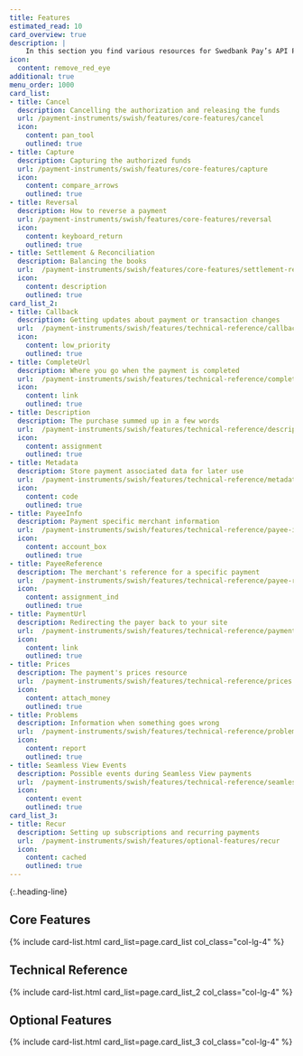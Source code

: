 ```yaml
---
title: Features
estimated_read: 10
card_overview: true
description: |
    In this section you find various resources for Swedbank Pay’s API Platform.
icon:
  content: remove_red_eye
additional: true
menu_order: 1000
card_list: 
- title: Cancel
  description: Cancelling the authorization and releasing the funds
  url: /payment-instruments/swish/features/core-features/cancel
  icon:
    content: pan_tool
    outlined: true
- title: Capture
  description: Capturing the authorized funds
  url: /payment-instruments/swish/features/core-features/capture
  icon:
    content: compare_arrows
    outlined: true
- title: Reversal
  description: How to reverse a payment
  url: /payment-instruments/swish/features/core-features/reversal
  icon:
    content: keyboard_return
    outlined: true
- title: Settlement & Reconciliation
  description: Balancing the books
  url:  /payment-instruments/swish/features/core-features/settlement-reconciliation
  icon:
    content: description
    outlined: true
card_list_2:
- title: Callback
  description: Getting updates about payment or transaction changes
  url:  /payment-instruments/swish/features/technical-reference/callback-reference
  icon:
    content: low_priority
    outlined: true
- title: CompleteUrl
  description: Where you go when the payment is completed
  url:  /payment-instruments/swish/features/technical-reference/complete-url
  icon:
    content: link
    outlined: true
- title: Description
  description: The purchase summed up in a few words
  url:  /payment-instruments/swish/features/technical-reference/description
  icon:
    content: assignment
    outlined: true
- title: Metadata
  description: Store payment associated data for later use
  url:  /payment-instruments/swish/features/technical-reference/metadata
  icon:
    content: code
    outlined: true
- title: PayeeInfo
  description: Payment specific merchant information
  url:  /payment-instruments/swish/features/technical-reference/payee-info
  icon:
    content: account_box
    outlined: true
- title: PayeeReference
  description: The merchant's reference for a specific payment
  url:  /payment-instruments/swish/features/technical-reference/payee-reference
  icon:
    content: assignment_ind
    outlined: true
- title: PaymentUrl
  description: Redirecting the payer back to your site
  url:  /payment-instruments/swish/features/technical-reference/payment-url
  icon:
    content: link
    outlined: true
- title: Prices
  description: The payment's prices resource
  url:  /payment-instruments/swish/features/technical-reference/prices
  icon:
    content: attach_money
    outlined: true
- title: Problems
  description: Information when something goes wrong
  url:  /payment-instruments/swish/features/technical-reference/problems
  icon:
    content: report
    outlined: true
- title: Seamless View Events
  description: Possible events during Seamless View payments
  url:  /payment-instruments/swish/features/technical-reference/seamless-view-events
  icon:
    content: event
    outlined: true
card_list_3: 
- title: Recur
  description: Setting up subscriptions and recurring payments
  url:  /payment-instruments/swish/features/optional-features/recur
  icon:
    content: cached
    outlined: true
---
```


{:.heading-line}

## Core Features

{% include card-list.html card_list=page.card_list
    col_class="col-lg-4" %}

## Technical Reference

{% include card-list.html card_list=page.card_list_2
    col_class="col-lg-4" %}

## Optional Features

{% include card-list.html card_list=page.card_list_3
    col_class="col-lg-4" %}
